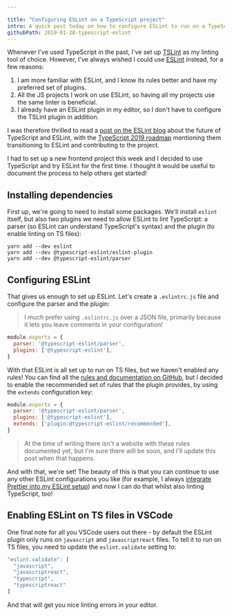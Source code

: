 ```yaml
---

title: "Configuring ESLint on a TypeScript project"
intro: A quick post today on how to configure ESLint to run on a TypeScript project.
githubPath: 2019-01-28-typescript-eslint
---
```


Whenever I've used TypeScript in the past, I've set up
[TSLint](https://palantir.github.io/tslint/) as my linting tool of choice.
However, I've always wished I could use [ESLint](https://eslint.org/) instead,
for a few reasons:

1. I am more familiar with ESLint, and I know its rules better and have my
   preferred set of plugins.
2. All the JS projects I work on use ESLint, so having all my projects use the
   same linter is beneficial.
3. I already have an ESLint plugin in my editor, so I don't have to configure
   the TSLint plugin in addition.

I was therefore thrilled to read a
[post on the ESLint blog](https://eslint.org/blog/2019/01/future-typescript-eslint)
about the future of TypeScript and ESLint, with the
[TypeScript 2019 roadmap](https://github.com/Microsoft/TypeScript/issues/29288)
mentioning them transitioning to ESLint and contributing to the project.

I had to set up a new frontend project this week and I decided to use TypeScript
and try ESLint for the first time. I thought it would be useful to document the
process to help others get started!

## Installing dependencies

First up, we're going to need to install some packages. We'll install `eslint`
itself, but also two plugins we need to allow ESLint to lint TypeScript: a
parser (so ESLint can understand TypeScript's syntax) and the plugin (to enable
linting on TS files):

```
yarn add --dev eslint
yarn add --dev @typescript-eslint/eslint-plugin
yarn add --dev @typescript-eslint/parser
```

## Configuring ESLint

That gives us enough to set up ESLint. Let's create a `.eslintrc.js` file and
configure the parser and the plugin:

> I much prefer using `.eslintrc.js` over a JSON file, primarily because it lets
> you leave comments in your configuration!

```js
module.exports = {
  parser: '@typescript-eslint/parser',
  plugins: ['@typescript-eslint'],
}
```

With that ESLint is all set up to run on TS files, but we haven't enabled any
rules! You can find all the
[rules and documentation on GitHub](https://github.com/typescript-eslint/typescript-eslint/tree/master/packages/eslint-plugin/docs/rules),
but I decided to enable the recommended set of rules that the plugin provides,
by using the `extends` configuration key:

```js
module.exports = {
  parser: '@typescript-eslint/parser',
  plugins: ['@typescript-eslint'],
  extends: ['plugin:@typescript-eslint/recommended'],
}
```

> At the time of writing there isn't a website with these rules documented yet,
> but I'm sure there will be soon, and I'll update this post when that happens.

And with that, we're set! The beauty of this is that you can continue to use any
other ESLint configurations you like (for example, I always
[integrate Prettier into my ESLint setup](https://prettier.io/docs/en/eslint.html))
and now I can do that whilst also linting TypeScript, too!

## Enabling ESLint on TS files in VSCode

One final note for all you VSCode users out there - by default the ESLint plugin
only runs on `javascript` and `javascriptreact` files. To tell it to run on TS
files, you need to update the `eslint.validate` setting to:

```js
"eslint.validate": [
  "javascript",
  "javascriptreact",
  "typescript",
  "typescriptreact"
]
```

And that will get you nice linting errors in your editor.
